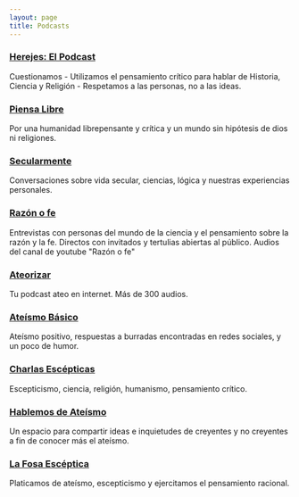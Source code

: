 ```yaml
---
layout: page
title: Podcasts
---
```


### [Herejes: El Podcast](https://open.spotify.com/show/5pimYTQLSCx0M0wYyYWGe8)
Cuestionamos - Utilizamos el pensamiento crítico para hablar de Historia, Ciencia y Religión - Respetamos a las personas, no a las ideas.

### [Piensa Libre](https://open.spotify.com/show/21gZWwHX9QXHf86zpovaQ5)
Por una humanidad librepensante y crítica y un mundo sin hipótesis de dios ni religiones.

### [Secularmente](https://anchor.fm/secularmente)
Conversaciones sobre vida secular, ciencias, lógica y nuestras experiencias personales.

### [Razón o fe](https://open.spotify.com/show/5VIuFTTgxney6KHwZlrX7v?si=jvrNn0ECRmqBvk4NCXwJ0g)
Entrevistas con personas del mundo de la ciencia y el pensamiento sobre la razón y la fe. 
Directos con invitados y tertulias abiertas al público.
Audios del canal de youtube "Razón o fe"

### [Ateorizar](https://www.ivoox.com/podcast-ateorizar_sq_f120851_1.html)
Tu podcast ateo en internet. Más de 300 audios.

### [Ateísmo Básico](https://open.spotify.com/show/5e4LYRqantmsgN2t3YFG2i)
Ateísmo positivo, respuestas a burradas encontradas en redes sociales, y un poco de humor.

### [Charlas Escépticas](https://open.spotify.com/show/3MEsYkavwDYbdz8K20qEZH)
Escepticismo, ciencia, religión, humanismo, pensamiento crítico.

### [Hablemos de Ateísmo](https://open.spotify.com/show/4fcVb6ACG0NTQISVAWvgPi)
Un espacio para compartir ideas e inquietudes de creyentes y no creyentes a fin de conocer más el ateísmo.

### [La Fosa Escéptica](https://open.spotify.com/show/1KC4wsEPu5XKJySxhhqqFw?si=T4zdAKYETm6nfet_GbxGeA)
Platicamos de ateísmo, escepticismo y ejercitamos el pensamiento racional.

